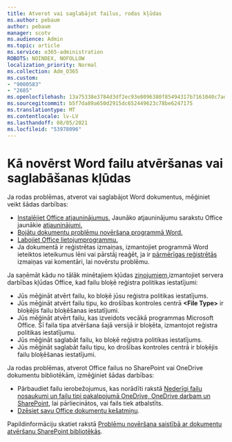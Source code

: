 ```yaml
---
title: Atverot vai saglabājot failus, rodas kļūdas
ms.author: pebaum
author: pebaum
manager: scotv
ms.audience: Admin
ms.topic: article
ms.service: o365-administration
ROBOTS: NOINDEX, NOFOLLOW
localization_priority: Normal
ms.collection: Adm_O365
ms.custom:
- "9000583"
- "2685"
ms.openlocfilehash: 13a75338e3784d3df2ec93e8096380f85494317b7161040c7ad60ad830f9211d
ms.sourcegitcommit: b5f7da89a650d2915dc652449623c78be6247175
ms.translationtype: MT
ms.contentlocale: lv-LV
ms.lasthandoff: 08/05/2021
ms.locfileid: "53978096"
---
```

# <a name="resolve-errors-opening-or-saving-word-files"></a>Kā novērst Word failu atvēršanas vai saglabāšanas kļūdas

Ja rodas problēmas, atverot vai saglabājot Word dokumentus, mēģiniet veikt šādas darbības:

- [Instalējiet Office atjauninājumus.](https://support.office.com/article/2ab296f3-7f03-43a2-8e50-46de917611c5) Jaunāko atjauninājumu sarakstu Office jaunākie [atjauninājumi.](https://docs.microsoft.com/officeupdates/office-updates-msi)
- [Bojātu dokumentu problēmu novēršana programmā Word.](https://docs.microsoft.com/office/troubleshoot/word/damaged-documents-in-word)
- [Labojiet Office lietojumprogrammu.](https://support.office.com/Article/Repair-an-Office-application-7821d4b6-7c1d-4205-aa0e-a6b40c5bb88b)
- Ja dokumentā ir reģistrētas izmaiņas, izmantojiet programmā Word ieteiktos ieteikumus lēni vai pārstāj reaģēt, ja ir [pārmērīgas reģistrētās](https://docs.microsoft.com/office/troubleshoot/word/word-stops-responding) izmaiņas vai komentāri, lai novērstu problēmu.

Ja saņēmāt kādu no tālāk minētajiem kļūdas [ziņojumiem,](https://docs.microsoft.com/office/troubleshoot/settings/file-blocked-in-office)izmantojiet servera darbības kļūdas Office, kad failu bloķē reģistra politikas iestatījumi:

- Jūs mēģināt atvērt failu, ko bloķē jūsu reģistra politikas iestatījums.
- Jūs mēģināt atvērt failu tipu, ko drošības kontroles centrā **\<File Type\>** ir bloķējis failu bloķēšanas iestatījumi.
- Jūs mēģināt atvērt failu, kas izveidots vecākā programmas Microsoft Office. Šī faila tipa atvēršana šajā versijā ir bloķēta, izmantojot reģistra politikas iestatījumu.
- Jūs mēģināt saglabāt failu, ko bloķē reģistra politikas iestatījums.
- Jūs mēģināt saglabāt failu tipu, ko drošības kontroles centrā ir bloķējis failu bloķēšanas iestatījumi.

Ja rodas problēmas, atverot Office failus no SharePoint vai OneDrive dokumentu bibliotēkām, izmēģiniet šādas darbības:

- Pārbaudiet failu ierobežojumus, kas norādīti rakstā [Nederīgi failu nosaukumi un failu tipi pakalpojumā OneDrive, OneDrive darbam un SharePoint](https://support.office.com/article/64883a5d-228e-48f5-b3d2-eb39e07630fa), lai pārliecinātos, vai fails tiek atbalstīts. 
- [Dzēsiet savu Office dokumentu kešatmiņu](https://support.office.com/article/b1d3765e-d71b-4bb8-99ca-acd22c42995d
). 

Papildinformāciju skatiet rakstā [Problēmu novēršana saistībā ar dokumentu atvēršanu SharePoint bibliotēkās](https://support.office.com/article/31329fa1-4ad0-47fc-95d8-bb0c5b12a536).
